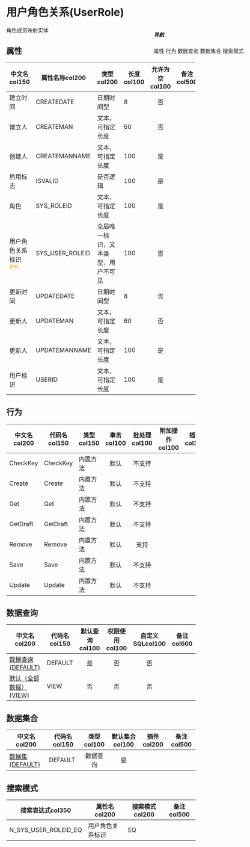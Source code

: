 # 用户角色关系(UserRole)  <!-- {docsify-ignore-all} -->


角色成员映射实体


## 属性
|    中文名col150 | 属性名称col200           | 类型col200     | 长度col100    |允许为空col100    |  备注col500  |
| --------   |------------| -----  | -----  | :----: | -------- |
|建立时间|CREATEDATE|日期时间型|8|否||
|建立人|CREATEMAN|文本，可指定长度|60|否||
|创建人|CREATEMANNAME|文本，可指定长度|100|是||
|启用标志|ISVALID|是否逻辑|100|是||
|角色|SYS_ROLEID|文本，可指定长度|100|是||
|用户角色关系标识<sup class="footnote-symbol"><font color=orange>[PK]</font></sup>|SYS_USER_ROLEID|全局唯一标识，文本类型，用户不可见|100|否||
|更新时间|UPDATEDATE|日期时间型|8|否||
|更新人|UPDATEMAN|文本，可指定长度|60|否||
|更新人|UPDATEMANNAME|文本，可指定长度|100|是||
|用户标识|USERID|文本，可指定长度|100|是||


## 行为
| 中文名col200    | 代码名col150    | 类型col150    | 事务col100   | 批处理col100   | 附加操作col100  | 插件col150    |  备注col300  |
| -------- |---------- |----------- |:----:|:----:|---------| ----- | ----- |
|CheckKey|CheckKey|内置方法|默认|不支持||||
|Create|Create|内置方法|默认|不支持||||
|Get|Get|内置方法|默认|不支持||||
|GetDraft|GetDraft|内置方法|默认|不支持||||
|Remove|Remove|内置方法|默认|支持||||
|Save|Save|内置方法|默认|不支持||||
|Update|Update|内置方法|默认|不支持||||

## 数据查询
| 中文名col200    | 代码名col150    | 默认查询col100 | 权限使用col100 | 自定义SQLcol100 |  备注col600|
| --------  | --------   | :----:  |:----:  | :----:  |----- |
|[数据查询(DEFAULT)](module/ebsx/UserRole/query/Default)|DEFAULT|是|否 |否 ||
|[默认（全部数据）(VIEW)](module/ebsx/UserRole/query/View)|VIEW|否|否 |否 ||

## 数据集合
| 中文名col200  | 代码名col150  | 类型col100 | 默认集合col100 |   插件col200|   备注col500|
| --------  | --------   | :----:   | :----:   | ----- |----- |
|[数据集(DEFAULT)](module/ebsx/UserRole/dataset/Default)|DEFAULT|数据查询|是|||

## 搜索模式
|   搜索表达式col350   |    属性名col200    |    搜索模式col200        |备注col500  |
| -------- |------------|------------|------|
|N_SYS_USER_ROLEID_EQ|用户角色关系标识|EQ||

<div style="display: block; overflow: hidden; position: fixed; top: 140px; right: 100px;">

##### 导航
<el-anchor >
<el-anchor-link :href="`#/module/ebsx/UserRole?id=属性`">
  属性
</el-anchor-link>
<el-anchor-link :href="`#/module/ebsx/UserRole?id=行为`">
  行为
</el-anchor-link>
<el-anchor-link :href="`#/module/ebsx/UserRole?id=数据查询`">
  数据查询
</el-anchor-link>
<el-anchor-link :href="`#/module/ebsx/UserRole?id=数据集合`">
  数据集合
</el-anchor-link>
<el-anchor-link :href="`#/module/ebsx/UserRole?id=搜索模式`">
  搜索模式
</el-anchor-link>
</el-anchor>
</div>

<script>
 const { createApp } = Vue
  createApp({
    data() {
      return {



      }
    },
    methods: {
    }
  }).use(ElementPlus).mount('#app')
</script>